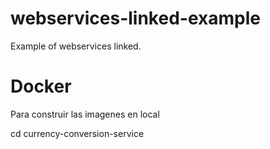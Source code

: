 # webservices-linked-example
Example of webservices linked.
# Docker
Para construir las imagenes en local

cd currency-conversion-service